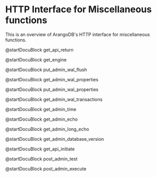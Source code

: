 HTTP Interface for Miscellaneous functions
==========================================

This is an overview of ArangoDB's HTTP interface for miscellaneous functions.

<!-- lib/Admin/RestVersionHandler.cpp -->
@startDocuBlock get_api_return

<!-- lib/Admin/RestEngineHandler.cpp -->
@startDocuBlock get_engine

<!-- ljs/actions/api-system.js -->
@startDocuBlock put_admin_wal_flush

<!-- ljs/actions/api-system.js -->
@startDocuBlock get_admin_wal_properties

<!-- ljs/actions/api-system.js -->
@startDocuBlock put_admin_wal_properties

<!-- ljs/actions/api-system.js -->
@startDocuBlock get_admin_wal_transactions

<!-- js/actions/api-system.js -->
@startDocuBlock get_admin_time

<!-- js/actions/api-system.js -->
@startDocuBlock get_admin_echo

@startDocuBlock get_admin_long_echo

@startDocuBlock get_admin_database_version

<!-- lib/Admin/RestShutdownHandler.cpp -->
@startDocuBlock get_api_initiate

<!-- js/actions/api-system.js -->
@startDocuBlock post_admin_test

<!-- js/actions/api-system.js -->
@startDocuBlock post_admin_execute

